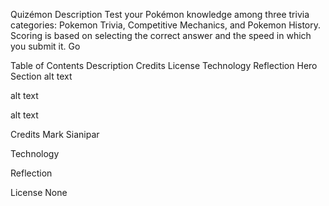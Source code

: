 Quizémon
Description
Test your Pokémon knowledge among three trivia categories: Pokemon Trivia, Competitive Mechanics, and Pokemon History. Scoring is based on selecting the correct answer and the speed in which you submit it. Go 

Table of Contents
Description
Credits
License
Technology
Reflection
Hero Section
alt text



alt text


alt text

Credits
Mark Sianipar

Technology

Reflection


License
None